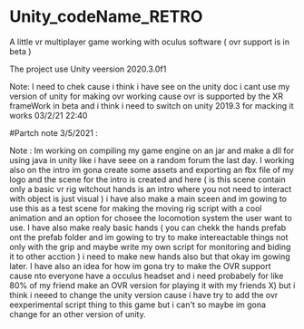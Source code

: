 # Unity_codeName_RETRO
 
A little vr multiplayer game working with oculus software ( ovr support is in beta )

The project use Unity veersion 2020.3.0f1

Note: I need to chek cause i think i have see on the unity doc i cant use my version of unity for making ovr working cause ovr is supported by the XR frameWork in beta and i think i need to switch on unity 2019.3 for macking it works 03/2/21 22:40


#Partch note 3/5/2021 :

Note : Im working on compiling my game engine on an jar and make a dll for using java in unity like i have seee on a random forum the last day. I working also on the intro im gona create some assets and exporting an fbx file of my logo and the scene for the intro is created and here ( is this scene contain only a basic vr rig witchout hands is an intro where you not need to interact with object is just visual ) i have also make a main sceen and im gowing to use this as a test scene for making the moving rig script with a cool animation and an option for chosee the locomotion system the user want to use. I have also make realy basic hands ( you can chekk the hands prefab ont the prefab folder and im gowing to try to make intereactable things not only with the grip and maybe write my own script for monitoring and biding it to other acction ) i need to make new hands also but that okay im gowing later. I have also an idea for how im gona try to make the OVR support cause nto everyone have a occulus headset and i need probabely for like 80% of my friend make an OVR version for playing it with my friends X) but i think i neeed to change the unity version cause i have try to add the ovr eexperimental script thing to this game but i can't so maybe im gona change for an other version of unity.
